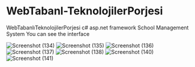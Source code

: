 # WebTabanl-TeknolojilerPorjesi
WebTabanlıTeknolojilerPorjesi
c# asp.net framework  School Management System
You can see the interface

![Screenshot (134)](https://github.com/Abdi202/WebTabanl-TeknolojilerPorjesi/assets/79750412/dd9a8aa2-84f8-4b23-8cf0-1a092262f4b9)
![Screenshot (135)](https://github.com/Abdi202/WebTabanl-TeknolojilerPorjesi/assets/79750412/cbf2258c-523f-4f30-871a-c7809311e4ca)
![Screenshot (136)](https://github.com/Abdi202/WebTabanl-TeknolojilerPorjesi/assets/79750412/e11f1867-abb6-43da-a397-01b66ff79e0f)
![Screenshot (137)](https://github.com/Abdi202/WebTabanl-TeknolojilerPorjesi/assets/79750412/4fdbdefb-93be-4e7b-9d9b-42b809159ea5)
![Screenshot (138)](https://github.com/Abdi202/WebTabanl-TeknolojilerPorjesi/assets/79750412/14522aab-9bec-4b29-9a43-0444a3767894)
![Screenshot (140)](https://github.com/Abdi202/WebTabanl-TeknolojilerPorjesi/assets/79750412/2d1a7ed6-a3db-4d02-abae-79302de8b604)
![Screenshot (141)](https://github.com/Abdi202/WebTabanl-TeknolojilerPorjesi/assets/79750412/260d96e3-6646-4b4a-a7d5-2521ac678f60)

